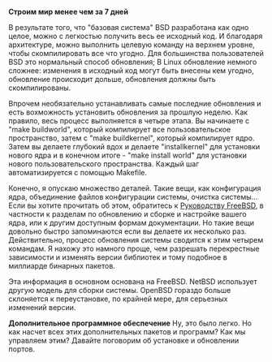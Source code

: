 **Строим мир менее чем за 7 дней**

В результате того, что "базовая система" BSD разработана как одно целое, можно с легкостью получить весь ее исходный код. И благодаря архитектуре, можно выполнить целевую команду на верхнем уровне, чтобы скомпилировать все что угодно. Для большинства пользователей BSD это нормальный способ обновления; В Linux обновление немного сложнее: изменения в исходный код могут быть внесены кем угодно, обновление происходит дольше, обновления должны быть скомпилированы.

Впрочем необязательно устанавливать самые последние обновления и есть вохможность установить обновления за прошлую неделю. Как правило, весь процесс выполняется в четыре этапа. Вы начинаете с "make buildworld", который компилирует все пользовательское пространство, затем с "make buildkernel", который компилирует ядро. Затем вы делаете глубокий вдох и делаете "installkernel" для установки нового ядра и в конечном итоге - "make install world" для установки нового пользовательского пространства. Каждый шаг автоматизируется с помощью Makefile.

Конечно, я опускаю множество деталей. Такие вещи, как конфигурация ядра, объединение файлов конфигурации системы, очистка системы... Если вы хотите прочитать об этом, обратитесь к [Руководству FreeBSD](https://www.freebsd.org/doc/ru/books/handbook/ports.html), в частности к разделам по обновлению и сборке и настройке вашего ядра, или к другим доступным формам документации. Но такие вещи довольно быстро запоминаются если вы делаете их несколько раз. Действительно, процесс обновления системы сводится к этим четырем командам. Я нахожу это намного проще, чем разрешать перекрестные зависимости и изменять версии библиотек и тому подобное в миллиарде бинарных пакетов.

Эта информация в основном основана на FreeBSD. NetBSD использует другую модель для сборки системы. OpenBSD гораздо больше склоняется к переустановке, по крайней мере, для серьезных изменений версии.

**Дополнительное программное обеспечение**
Ну, это было легко. Но как насчет всех этих дополнительных пакетов и программ? Как мы управляем этим? Давайте поговорим об установке и обновлении портов.
